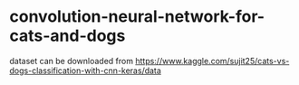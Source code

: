 # convolution-neural-network-for-cats-and-dogs
dataset can be downloaded from 
https://www.kaggle.com/sujit25/cats-vs-dogs-classification-with-cnn-keras/data
